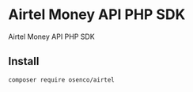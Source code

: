 # Airtel Money API PHP SDK
Airtel Money API PHP SDK

## Install
```bash
composer require osenco/airtel
```

